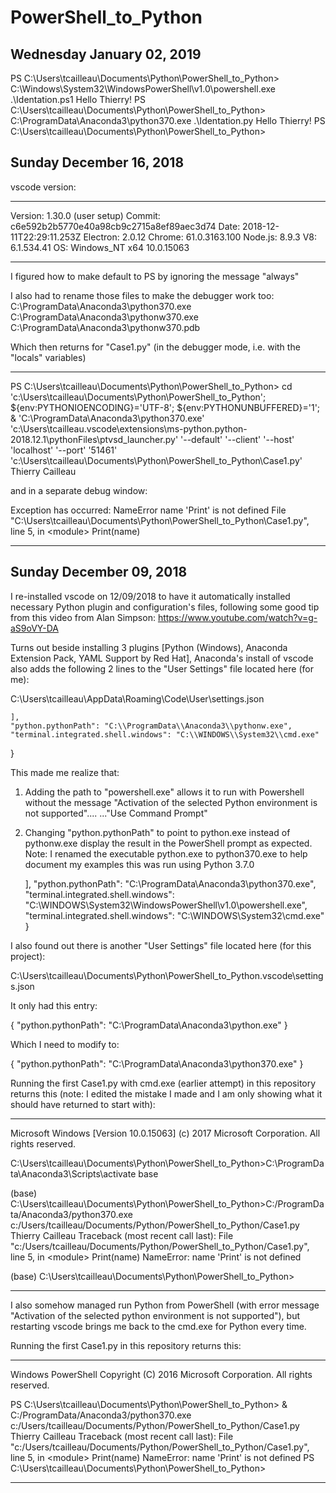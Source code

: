 # PowerShell_to_Python

## Wednesday January 02, 2019

PS C:\Users\tcailleau\Documents\Python\PowerShell_to_Python> C:\Windows\System32\WindowsPowerShell\v1.0\powershell.exe .\Identation.ps1 
Hello Thierry! 
PS C:\Users\tcailleau\Documents\Python\PowerShell_to_Python> C:\ProgramData\Anaconda3\python370.exe .\Identation.py 
Hello Thierry! 
PS C:\Users\tcailleau\Documents\Python\PowerShell_to_Python> 

## Sunday December 16, 2018

vscode version:

-----------------

Version: 1.30.0 (user setup)
Commit: c6e592b2b5770e40a98cb9c2715a8ef89aec3d74
Date: 2018-12-11T22:29:11.253Z
Electron: 2.0.12
Chrome: 61.0.3163.100
Node.js: 8.9.3
V8: 6.1.534.41
OS: Windows_NT x64 10.0.15063

-----------------

I figured how to make default to PS by ignoring the message "always"

I also had to rename those files to make the debugger work too:
C:\ProgramData\Anaconda3\python370.exe
C:\ProgramData\Anaconda3\pythonw370.exe
C:\ProgramData\Anaconda3\pythonw370.pdb

Which then returns for "Case1.py" (in the debugger mode, i.e. with the "locals" variables)

-----------------

PS C:\Users\tcailleau\Documents\Python\PowerShell_to_Python> cd 'c:\Users\tcailleau\Documents\Python\PowerShell_to_Python'; ${env:PYTHONIOENCODING}='UTF-8'; ${env:PYTHONUNBUFFERED}='1'; & 'C:\ProgramData\Anaconda3\python370.exe' 'c:\Users\tcailleau\.vscode\extensions\ms-python.python-2018.12.1\pythonFiles\ptvsd_launcher.py' '--default' '--client' '--host' 'localhost' '--port' '51461' 'c:\Users\tcailleau\Documents\Python\PowerShell_to_Python\Case1.py'
Thierry
Cailleau

and in a separate debug window:

Exception has occurred: NameError
name 'Print' is not defined
  File "C:\Users\tcailleau\Documents\Python\PowerShell_to_Python\Case1.py", line 5, in \<module>
    Print(name)

-----------------

## Sunday December 09, 2018

I re-installed vscode on 12/09/2018 to have it automatically installed necessary Python plugin and configuration's files, following some good tip from this video from Alan Simpson:
<https://www.youtube.com/watch?v=g-aS9oVY-DA>

Turns out beside installing 3 plugins [Python (Windows), Anaconda Extension Pack, YAML Support by Red Hat], Anaconda's install of vscode also adds the following 2 lines to the "User Settings" file located here (for me):

C:\Users\tcailleau\AppData\Roaming\Code\User\settings.json

    ],
    "python.pythonPath": "C:\\ProgramData\\Anaconda3\\pythonw.exe",
    "terminal.integrated.shell.windows": "C:\\WINDOWS\\System32\\cmd.exe"
}

This made me realize that:

1. Adding the path to "powershell.exe" allows it to run with Powershell without the message "Activation of the selected Python environment is not supported".... ..."Use Command Prompt"

2. Changing "python.pythonPath" to point to python.exe instead of pythonw.exe display the result in the PowerShell prompt as expected. Note: I renamed the executable python.exe to python370.exe to help document my examples this was run using Python 3.7.0

    ],
    "python.pythonPath": "C:\\ProgramData\\Anaconda3\\python370.exe",
    "terminal.integrated.shell.windows": "C:\\WINDOWS\\System32\\WindowsPowerShell\\v1.0\\powershell.exe",
    "terminal.integrated.shell.windows": "C:\\WINDOWS\\System32\\cmd.exe"
}

I also found out there is another "User Settings" file located here (for this project):

C:\Users\tcailleau\Documents\Python\PowerShell_to_Python\.vscode\settings.json

It only had this entry:

{
    "python.pythonPath": "C:\\ProgramData\\Anaconda3\\python.exe"
}

Which I need to modify to:

{
    "python.pythonPath": "C:\\ProgramData\\Anaconda3\\python370.exe"
}

Running the first Case1.py with cmd.exe (earlier attempt) in this repository returns this (note: I edited the mistake I made and I am only showing what it should have returned to start with):

-----------------

Microsoft Windows [Version 10.0.15063]
(c) 2017 Microsoft Corporation. All rights reserved.

C:\Users\tcailleau\Documents\Python\PowerShell_to_Python>C:\ProgramData\Anaconda3\Scripts\activate base

(base) C:\Users\tcailleau\Documents\Python\PowerShell_to_Python>C:/ProgramData/Anaconda3/python370.exe c:/Users/tcailleau/Documents/Python/PowerShell_to_Python/Case1.py
Thierry
Cailleau
Traceback (most recent call last):
  File "c:/Users/tcailleau/Documents/Python/PowerShell_to_Python/Case1.py", line 5, in \<module>
    Print(name)
NameError: name 'Print' is not defined

(base) C:\Users\tcailleau\Documents\Python\PowerShell_to_Python>

-----------------

I also somehow managed run Python from PowerShell (with error message "Activation of the selected python environment is not supported"), but restarting vscode brings me back to the cmd.exe for Python every time.

Running the first Case1.py in this repository returns this:

-----------------

Windows PowerShell
Copyright (C) 2016 Microsoft Corporation. All rights reserved.

PS C:\Users\tcailleau\Documents\Python\PowerShell_to_Python> & C:/ProgramData/Anaconda3/python370.exe c:/Users/tcailleau/Documents/Python/PowerShell_to_Python/Case1.py
Thierry
Cailleau
Traceback (most recent call last):
  File "c:/Users/tcailleau/Documents/Python/PowerShell_to_Python/Case1.py", line 5, in \<module>
    Print(name)
NameError: name 'Print' is not defined
PS C:\Users\tcailleau\Documents\Python\PowerShell_to_Python>

-----------------
